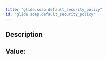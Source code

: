 ```yaml
---
title: "glide.soap.default_security_policy"
id: "glide.soap.default_security_policy"
---
```

## Description



## Value: 
```

```